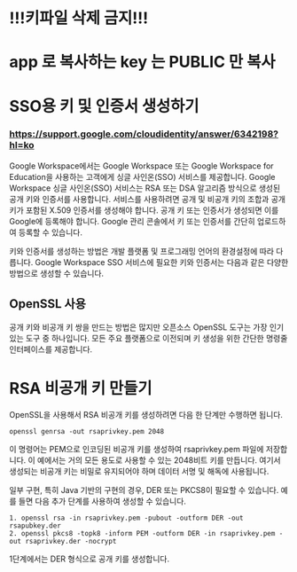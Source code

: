 # !!!키파일 삭제 금지!!!
# app 로 복사하는 key 는 PUBLIC 만 복사
# SSO용 키 및 인증서 생성하기
### https://support.google.com/cloudidentity/answer/6342198?hl=ko
Google Workspace에서는 Google Workspace 또는 Google Workspace for Education을 사용하는 고객에게 싱글 사인온(SSO) 서비스를 제공합니다. Google Workspace 싱글 사인온(SSO) 서비스는   RSA 또는 DSA 알고리즘 방식으로 생성된 공개 키와 인증서를 사용합니다. 서비스를 사용하려면 공개 및 비공개 키의 조합과 공개 키가 포함된 X.509 인증서를 생성해야 합니다. 공개 키 또는 인증서가 생성되면 이를 Google에 등록해야 합니다. Google 관리 콘솔에서 키 또는 인증서를 간단히 업로드하여 등록할 수 있습니다.

키와 인증서를 생성하는 방법은 개발 플랫폼 및 프로그래밍 언어의 환경설정에 따라 다릅니다. Google Workspace SSO 서비스에 필요한 키와 인증서는 다음과 같은 다양한 방법으로 생성할 수 있습니다.

## OpenSSL 사용
공개 키와 비공개 키 쌍을 만드는 방법은 많지만 오픈소스 OpenSSL 도구는 가장 인기 있는 도구 중 하나입니다. 모든 주요 플랫폼으로 이전되며 키 생성을 위한 간단한 명령줄 인터페이스를 제공합니다.

# RSA 비공개 키 만들기
OpenSSL을 사용해서 RSA 비공개 키를 생성하려면 다음 한 단계만 수행하면 됩니다.

```openssl genrsa -out rsaprivkey.pem 2048```

이 명령어는 PEM으로 인코딩된 비공개 키를 생성하여 rsaprivkey.pem 파일에 저장합니다. 이 예에서는 거의 모든 용도로 사용할 수 있는 2048비트 키를 만듭니다. 여기서 생성되는 비공개 키는 비밀로 유지되어야 하며 데이터 서명 및 해독에 사용됩니다.

일부 구현, 특히 Java 기반의 구현의 경우, DER 또는 PKCS8이 필요할 수 있습니다. 예를 들면 다음 추가 단계를 사용하여 생성할 수 있습니다.

```
1. openssl rsa -in rsaprivkey.pem -pubout -outform DER -out rsapubkey.der
2. openssl pkcs8 -topk8 -inform PEM -outform DER -in rsaprivkey.pem -out rsaprivkey.der -nocrypt
```
1단계에서는 DER 형식으로 공개 키를 생성합니다.
